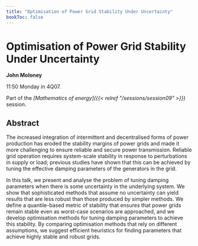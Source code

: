 ```yaml
---
title: "Optimisation of Power Grid Stability Under Uncertainty"
bookToc: false
---
```


# Optimisation of Power Grid Stability Under Uncertainty

**John Moloney**

11:50 Monday in 4Q07.

Part of the *[Mathematics of energy]({{< relref "/sessions/session09" >}})* session.

## Abstract

The increased integration of intermittent and decentralised forms of power production has eroded the stability margins of power grids and made it more challenging to ensure reliable and secure power transmission. Reliable grid operation requires system-scale stability in response to perturbations in supply or load; previous studies have shown that this can be achieved by tuning the effective damping parameters of the generators in the grid.
 
In this talk, we present and analyse the problem of tuning damping parameters when there is some uncertainty in the underlying system. We show that sophisticated methods that assume no uncertainty can yield results that are less robust than those produced by simpler methods. We define a quantile-based metric of stability that ensures that power grids remain stable even as worst-case scenarios are approached, and we develop optimisation methods for tuning damping parameters to achieve this stability. By comparing optimisation methods that rely on different assumptions, we suggest efficient heuristics for finding parameters that achieve highly stable and robust grids.


